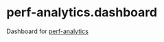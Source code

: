 # perf-analytics.dashboard

Dashboard for [perf-analytics](https://github.com/OnurCem/perf-analytics)
